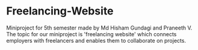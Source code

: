 # Freelancing-Website
Miniproject for 5th semester made by Md Hisham Gundagi and Praneeth V.
The topic for our miniproject is 'freelancing website' which connects employers with freelancers and enables them to collaborate on projects.
